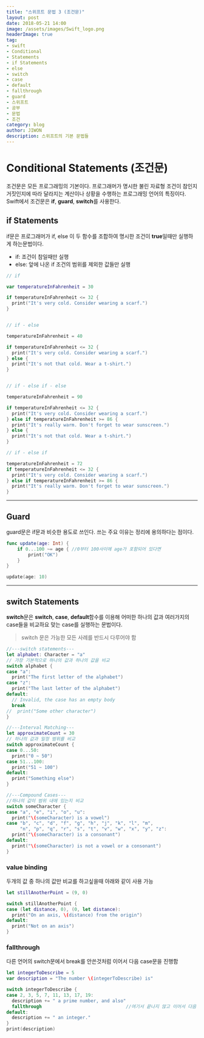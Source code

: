 ```yaml
---
title: "스위프트 문법 3 (조건문)"
layout: post
date: 2018-05-21 14:00
image: /assets/images/Swift_logo.png
headerImage: true
tag:
- swift
- Conditional
- Statements
- if Statements
- else
- switch
- case
- default
- fallthrough
- guard
- 스위프트
- 공부
- 문법
- 조건
category: blog
author: JIWON
description: 스위프트의 기본 문법들
---
```


# Conditional Statements (조건문)
조건문은 모든 프로그래밍의 기본이다. 프로그래머가 명시한 불린 자료형 조건이 참인지 거짓인지에 따라 달라지는 계산이나 상황을 수행하는 프로그래밍 언어의 특징이다.
Swift에서 조건문은 **if**, **guard**, **switch**를 사용한다.
## if Statements
if문은 프로그래머가 if, else 이 두 함수를 조합하여 명시한 조건이 **true**일때만 실행하게 하는문법이다.<br />
- if: 조건이 참일때만 실행
- else: 앞에 나온 if 조건의 범위를 제외한 값들만 실행

```swift
// if

var temperatureInFahrenheit = 30

if temperatureInFahrenheit <= 32 {
  print("It's very cold. Consider wearing a scarf.")
}


// if - else

temperatureInFahrenheit = 40

if temperatureInFahrenheit <= 32 {
  print("It's very cold. Consider wearing a scarf.")
} else {
  print("It's not that cold. Wear a t-shirt.")
}


// if - else if - else

temperatureInFahrenheit = 90

if temperatureInFahrenheit <= 32 {
  print("It's very cold. Consider wearing a scarf.")
} else if temperatureInFahrenheit >= 86 {
  print("It's really warm. Don't forget to wear sunscreen.")
} else {
  print("It's not that cold. Wear a t-shirt.")
}

// if - else if

temperatureInFahrenheit = 72
if temperatureInFahrenheit <= 32 {
  print("It's very cold. Consider wearing a scarf.")
} else if temperatureInFahrenheit >= 86 {
  print("It's really warm. Don't forget to wear sunscreen.")
}
 ```

 ---
## Guard
guard문은 if문과 비슷한 용도로 쓰인다. 쓰는 주요 이유는 정리에 용의하다는 점이다.

```swift
func update(age: Int) {
    if 0...100 ~= age { //0부터 100사이에 age가 포함되어 있다면
        print("OK")
    }
}

update(age: 10)
```

---

## switch Statements
**switch**문은 **switch**, **case**, **default**함수를 이용해 어떠한 하나의 값과 여러가지의 case들을 비교하요 맞는 case를 실행하는 문법이다.<br />
> switch 문은 가능한 모든 사례를 반드시 다루어야 함

```swift
//---switch statements---
let alphabet: Character = "a"
// 가장 기본적으로 하나의 값과 하나의 값을 비교
switch alphabet {
case "a":
  print("The first letter of the alphabet")
case "z":
  print("The last letter of the alphabet")
default:
  // Invalid, the case has an empty body
  break
//  print("Some other character")
}

//---Interval Matching---
let approximateCount = 30
// 하나의 값과 일정 범위를 비교
switch approximateCount {
case 0...50:
  print("0 ~ 50")
case 51...100:
  print("51 ~ 100")
default:
  print("Something else")
}

//---Compound Cases---
//하나의 값이 범위 내에 있는지 비교
switch someCharacter {
case "a", "e", "i", "o", "u":
  print("\(someCharacter) is a vowel")
case "b", "c", "d", "f", "g", "h", "j", "k", "l", "m",
     "n", "p", "q", "r", "s", "t", "v", "w", "x", "y", "z":
  print("\(someCharacter) is a consonant")
default:
  print("\(someCharacter) is not a vowel or a consonant")
}
```

### value binding
두개의 값 중 하나의 값만 비교를 하고싶을때 아래와 같이 사용 가능

```swift
let stillAnotherPoint = (9, 0)

switch stillAnotherPoint {
case (let distance, 0), (0, let distance):
  print("On an axis, \(distance) from the origin")
default:
  print("Not on an axis")
}
```

### fallthrough
다른 언어의 switch문에서 break를 안쓴것처럼 이어서 다음 case문을 진행함

```swift
let integerToDescribe = 5
var description = "The number \(integerToDescribe) is"

switch integerToDescribe {
case 2, 3, 5, 7, 11, 13, 17, 19:
  description += " a prime number, and also"
  fallthrough                               //여기서 끝나지 않고 이어서 다음 조건문으로 넘어감
default:
  description += " an integer."
}
print(description)
```
